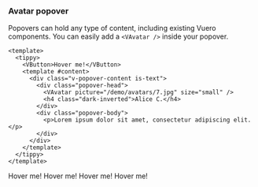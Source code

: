 ### Avatar popover

Popovers can hold any type of content, including existing Vuero components. You
can easily add a `<VAvatar />` inside your popover.

<!--code-->

```vue
<template>
  <tippy>
    <VButton>Hover me!</VButton>
    <template #content>
      <div class="v-popover-content is-text">
        <div class="popover-head">
          <VAvatar picture="/demo/avatars/7.jpg" size="small" />
          <h4 class="dark-inverted">Alice C.</h4>
        </div>
        <div class="popover-body">
          <p>Lorem ipsum dolor sit amet, consectetur adipiscing elit.</p>
        </div>
      </div>
    </template>
  </tippy>
</template>
```

<!--/code-->

<!--example-->

<div class="buttons">
  <tippy>
    <VButton class="mx-1">Hover me!</VButton>
    <template #content>
      <div class="v-popover-content is-text">
          <div class="popover-head">
              <VAvatar picture="/demo/avatars/7.jpg" size="small"/>
              <h4 class="dark-inverted">Alice C.</h4>
          </div>
          <div class="popover-body">
              <p>Lorem ipsum dolor sit amet, consectetur adipiscing elit.</p>
          </div>
      </div>
    </template>
  </tippy>
  <tippy>
    <VButton class="mx-1">Hover me!</VButton>
    <template #content>
      <div class="v-popover-content is-text">
          <div class="popover-head">
              <VAvatar picture="/images/avatars/svg/vuero-1.svg" size="small" squared />
              <h4 class="dark-inverted">Erik K.</h4>
          </div>
          <div class="popover-body">
              <p>Lorem ipsum dolor sit amet, consectetur adipiscing elit.</p>
          </div>
      </div>
    </template>
  </tippy>
  <tippy>
    <VButton class="mx-1">Hover me!</VButton>
    <template #content>
      <div class="v-popover-content is-text">
          <div class="popover-head">
              <VAvatar size="small" color="info" initials="JL"/>
              <h4 class="dark-inverted">John L.</h4>
          </div>
          <div class="popover-body">
              <p>Lorem ipsum dolor sit amet, consectetur adipiscing elit.</p>
          </div>
      </div>
    </template>
  </tippy>
  <tippy>
    <VButton class="mx-1">Hover me!</VButton>
    <template #content>
      <div class="v-popover-content is-text">
          <div class="popover-head">
              <VAvatar size="small" color="h-purple" initials="SC" squared/>
              <h4 class="dark-inverted">Sara C.</h4>
          </div>
          <div class="popover-body">
              <p>Lorem ipsum dolor sit amet, consectetur adipiscing elit.</p>
          </div>
      </div>
    </template>
  </tippy>
</div>

<!--/example-->
